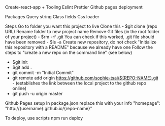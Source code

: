 Create-react-app +
Tooling
Eslint
Prettier
Github pages deployment

Packages
Query string
Class fields
Css loader

Steps
Go to folder you want this project to live
Clone this - $git clone (repo URL)
Rename folder to new project name
Remove Git files (in the root folder of your project) - $rm -rf .git
You can check if this worked, .git file should have been removed - \$ls -a
Create new repository, do not check "Initialize this repository with a README" because we already have one
Follow the steps to "create a new repo on the command line" (see below)

- \$git init
- \$git add .
- git commit -m "Initial Commit"
- git remote add origin https://github.com/sophie-tsai/${REPO-NAME}.git - (establishes the link between the local project to the github repo online)
- git push -u origin master

Github Pages setup
In package.json replace this with your info
"homepage": "http://{username}.github.io/{repo-name}"

To deploy, use scripts
npm run deploy
